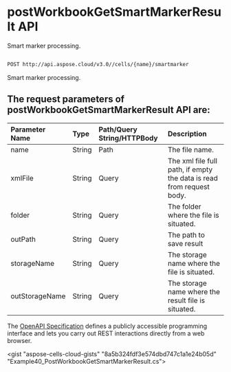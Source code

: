 # **postWorkbookGetSmartMarkerResult API**

Smart marker processing. 

```bash

POST http://api.aspose.cloud/v3.0//cells/{name}/smartmarker

```
Smart marker processing.

## The request parameters of **postWorkbookGetSmartMarkerResult** API are: 

| Parameter Name | Type | Path/Query String/HTTPBody | Description | 
| :- | :- | :- |:- | 
|name|String|Path|The file name.|
|xmlFile|String|Query|The xml file full path, if empty the data is read from request body.|
|folder|String|Query|The folder where the file is situated.|
|outPath|String|Query|The path to save result|
|storageName|String|Query|The storage name where the file is situated.|
|outStorageName|String|Query|The storage name where the result file is situated.|


The [OpenAPI Specification](https://reference.aspose.cloud/cells/#/WorkbookController/PostWorkbookGetSmartMarkerResult) defines a publicly accessible programming interface and lets you carry out REST interactions directly from a web browser.

<gist "aspose-cells-cloud-gists" "8a5b324fdf3e574dbd747c1a1e24b05d" "Example40_PostWorkbookGetSmartMarkerResult.cs">

